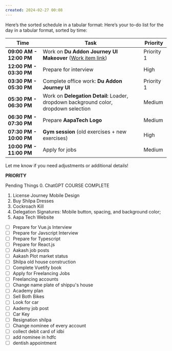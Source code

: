 ```yaml
---
created: 2024-02-27 00:08
---
```

Here’s the sorted schedule in a tabular format:
Here’s your to-do list for the day in a tabular format, sorted by time:

|**Time**|**Task**|**Priority**|
|---|---|---|
|**09:00 AM - 12:00 PM**|Work on **Du Addon Journey UI Makeover** ([Work item link](https://devops.det.gov.ae/DefaultCollection/IID/_workitems/edit/71714/))|Priority 1|
|**12:00 PM - 03:30 PM**|Prepare for interview|High|
|**03:30 PM - 05:30 PM**|Complete office work: **Du Addon Journey UI**|Priority 1|
|**05:30 PM - 06:30 PM**|Work on **Delegation Detail:** Loader, dropdown background color, dropdown selection|Medium|
|**06:30 PM - 07:30 PM**|Prepare **AapaTech Logo**|Medium|
|**07:30 PM - 10:00 PM**|**Gym session** (old exercises + new exercises)|High|
|**10:00 PM - 11:00 PM**|Apply for jobs|Medium|

Let me know if you need adjustments or additional details!


**PRIORITY**


Pending Things
0. ChatGPT COURSE COMPLETE
1. License Journey Mobile Design
2. Buy Shilpa Dresses
3. Cockroach Kill
4. Delegation Signatures: Mobile button, spacing, and background color;
5. Aapa Tech Website

- [ ] Prepare for Vue.js Interview
- [ ] Prepare for Javscript Interview
- [ ] Prepare for Typescript
- [ ] Prepare for React.js
- [ ] Aakash job posts
- [ ] Aakash Plot market status
- [ ] Shilpa old house construction
- [ ] Complete Vuetify book
- [ ] Apply for Freelancing Jobs
- [ ] Freelancing accounts
- [ ] Change name plate of shippu's house
- [ ] Academy plan
- [ ] Sell Both Bikes
- [ ] Look for car
- [ ] Aademy job post
- [ ] Car Key
- [ ] Resignation shilpa
- [ ] Change nominee of every account
- [ ] collect debit card of idbi
- [ ] add nominee in hdfc
- [ ] dentish appointment